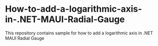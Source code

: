 # How-to-add-a-logarithmic-axis-in-.NET-MAUI-Radial-Gauge
This repository contains sample for how to add a logarithmic axis in .NET MAUI Radial Gauge
